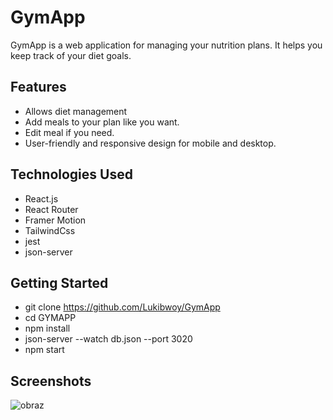 # GymApp

GymApp is a web application for managing your nutrition plans. It helps you keep track of your diet goals.

## Features

- Allows diet management
- Add meals to your plan like you want.
- Edit meal if you need.
- User-friendly and responsive design for mobile and desktop.

## Technologies Used

- React.js
- React Router
- Framer Motion
- TailwindCss
- jest
- json-server


## Getting Started

- git clone https://github.com/Lukibwoy/GymApp
- cd GYMAPP
- npm install
- json-server --watch db.json --port 3020
- npm start

## Screenshots

![obraz](https://github.com/Lukibwoy/GymApp/assets/86016888/98d07c03-bacb-4a62-a129-3116428e91c0)

